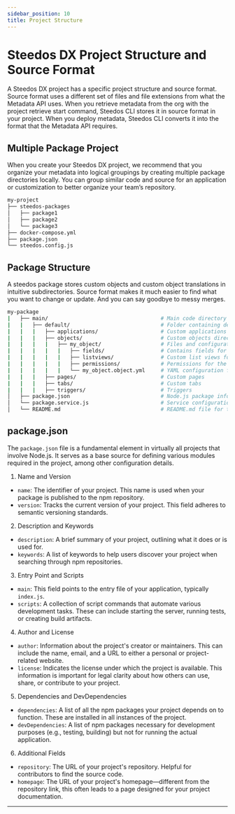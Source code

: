 ```yaml
---
sidebar_position: 10
title: Project Structure
---
```


# Steedos DX Project Structure and Source Format

A Steedos DX project has a specific project structure and source format. Source format uses a different set of files and file extensions from what the Metadata API uses. When you retrieve metadata from the org with the project retrieve start command, Steedos CLI stores it in source format in your project. When you deploy metadata, Steedos CLI converts it into the format that the Metadata API requires.

## Multiple Package Project

When you create your Steedos DX project, we recommend that you organize your metadata into logical groupings by creating multiple package directories locally. You can group similar code and source for an application or customization to better organize your team’s repository. 

```bash
my-project
├── steedos-packages
│   ├── package1
│   ├── package2
│   └── package3
├── docker-compose.yml
├── package.json
└── steedos.config.js
```

## Package Structure

A steedos package stores custom objects and custom object translations in intuitive subdirectories. Source format makes it much easier to find what you want to change or update. And you can say goodbye to messy merges.

```bash
my-package
|   ├── main/                                    # Main code directory
|   |   ├── default/                             # Folder containing default code and content
|   |   |   ├── applications/                    # Custom applications
|   |   |   ├── objects/                         # Custom objects directory, containing definitions such as fields
|   |   |   |   ├── my_object/                   # Files and configurations for an individual custom object
|   |   |   |   |   ├── fields/                  # Contains fields for the custom object
|   |   |   |   |   ├── listviews/               # Custom list views for the object
|   |   |   |   |   ├── permissions/             # Permissions for the custom object
|   |   |   |   |   └── my_object.object.yml     # YAML configuration file for the custom object
|   |   |   ├── pages/                           # Custom pages
|   |   |   ├── tabs/                            # Custom tabs
|   |   |   ├── triggers/                        # Triggers
│   ├── package.json                             # Node.js package information and dependencies
│   └── package.service.js                       # Service configuration for the package
│   └── README.md                                # README.md file for the package.
```

## package.json

The `package.json` file is a fundamental element in virtually all projects that involve Node.js. It serves as a base source for defining various modules required in the project, among other configuration details. 

1. Name and Version

- `name`: The identifier of your project. This name is used when your package is published to the npm repository.
- `version`: Tracks the current version of your project. This field adheres to semantic versioning standards.

2. Description and Keywords

- `description`: A brief summary of your project, outlining what it does or is used for.
- `keywords`: A list of keywords to help users discover your project when searching through npm repositories.

3. Entry Point and Scripts

- `main`: This field points to the entry file of your application, typically `index.js`.
- `scripts`: A collection of script commands that automate various development tasks. These can include starting the server, running tests, or creating build artifacts.

4. Author and License

- `author`: Information about the project's creator or maintainers. This can include the name, email, and a URL to either a personal or project-related website.
- `license`: Indicates the license under which the project is available. This information is important for legal clarity about how others can use, share, or contribute to your project.

5. Dependencies and DevDependencies

- `dependencies`: A list of all the npm packages your project depends on to function. These are installed in all instances of the project.
- `devDependencies`: A list of npm packages necessary for development purposes (e.g., testing, building) but not for running the actual application.

6. Additional Fields

- `repository`: The URL of your project's repository. Helpful for contributors to find the source code.
- `homepage`: The URL of your project's homepage—different from the repository link, this often leads to a page designed for your project documentation.

---
